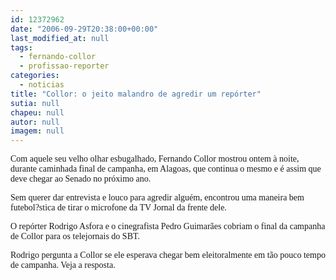 ```yaml
---
id: 12372962
date: "2006-09-29T20:38:00+00:00"
last_modified_at: null
tags:
  - fernando-collor
  - profissao-reporter
categories:
  - noticias
title: "Collor: o jeito malandro de agredir um repórter"
sutia: null
chapeu: null
autor: null
imagem: null
---
```

<p><P><FONT face=Verdana>Com aquele seu velho olhar esbugalhado, Fernando Collor mostrou ontem à noite, durante caminhada final de campanha, em Alagoas, que continua o mesmo e é assim que deve chegar ao Senado no próximo ano.</FONT></P></p>
<p><P><FONT face=Verdana>Sem querer dar entrevista e louco para agredir alguém, encontrou uma maneira bem futebol?stica de tirar o microfone da TV Jornal da frente dele. </FONT></P></p>
<p><P><FONT face=Verdana>O repórter Rodrigo Asfora e o cinegrafista Pedro Guimarães cobriam o final da campanha de Collor para os telejornais do SBT.</FONT></P></p>
<p><P><FONT face=Verdana>Rodrigo pergunta a Collor se ele esperava chegar bem eleitoralmente em tão pouco tempo de campanha. Veja a resposta.</FONT></P> </p>
